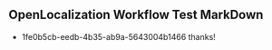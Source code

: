 ## OpenLocalization Workflow Test MarkDown
* 1fe0b5cb-eedb-4b35-ab9a-5643004b1466 thanks!

<!--HONumber=Aug16_HO4-->



